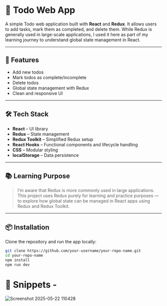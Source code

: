 # 📝 Todo Web App

A simple Todo web application built with **React** and **Redux**. It allows users to add tasks, mark them as completed, and delete them. While Redux is generally used in large-scale applications, I used it here as part of my learning journey to understand global state management in React.

---

## 🚀 Features

- Add new todos  
- Mark todos as complete/incomplete  
- Delete todos  
- Global state management with Redux  
- Clean and responsive UI

---

## 🛠️ Tech Stack

- **React** – UI library  
- **Redux** – State management  
- **Redux Toolkit** – Simplified Redux setup  
- **React Hooks** – Functional components and lifecycle handling  
- **CSS** – Modular styling 
- **localStorage** – Data persistence

---

## 📚 Learning Purpose

> I’m aware that Redux is more commonly used in large applications. This project uses Redux purely for learning and practice purposes — to explore how global state can be managed in React apps using Redux and Redux Toolkit.

---

## 📦 Installation

Clone the repository and run the app locally:

```bash
git clone https://github.com/your-username/your-repo-name.git
cd your-repo-name
npm install
npm run dev
```

# 📝 Snippets - 

![Screenshot 2025-05-22 110428](https://github.com/user-attachments/assets/bbfc3047-a4d2-42c7-b650-3372079c53ff)


